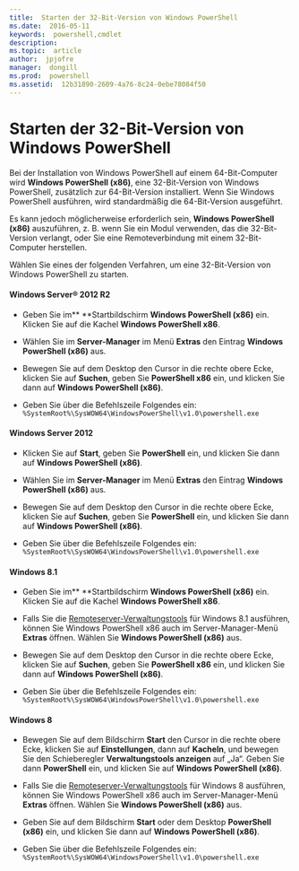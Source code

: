 ```yaml
---
title:  Starten der 32-Bit-Version von Windows PowerShell
ms.date:  2016-05-11
keywords:  powershell,cmdlet
description:  
ms.topic:  article
author:  jpjofre
manager:  dongill
ms.prod:  powershell
ms.assetid:  12b31890-2609-4a76-8c24-0ebe78084f50
---
```


# Starten der 32-Bit-Version von Windows PowerShell
Bei der Installation von Windows PowerShell auf einem 64-Bit-Computer wird **Windows PowerShell (x86)**, eine 32-Bit-Version von Windows PowerShell, zusätzlich zur 64-Bit-Version installiert. Wenn Sie Windows PowerShell ausführen, wird standardmäßig die 64-Bit-Version ausgeführt.

Es kann jedoch möglicherweise erforderlich sein, **Windows PowerShell (x86)** auszuführen, z. B. wenn Sie ein Modul verwenden, das die 32-Bit-Version verlangt, oder Sie eine Remoteverbindung mit einem 32-Bit-Computer herstellen.

Wählen Sie eines der folgenden Verfahren, um eine 32-Bit-Version von Windows PowerShell zu starten.

#### Windows Server® 2012 R2

-   Geben Sie im** **Startbildschirm **Windows PowerShell (x86)** ein. Klicken Sie auf die Kachel **Windows PowerShell x86**.

-   Wählen Sie im **Server-Manager** im Menü **Extras** den Eintrag **Windows PowerShell (x86)** aus.

-   Bewegen Sie auf dem Desktop den Cursor in die rechte obere Ecke, klicken Sie auf **Suchen**, geben Sie **PowerShell x86** ein, und klicken Sie dann auf **Windows PowerShell (x86)**.

-   Geben Sie über die Befehlszeile Folgendes ein: `%SystemRoot%\SysWOW64\WindowsPowerShell\v1.0\powershell.exe`

#### Windows Server 2012

-   Klicken Sie auf **Start**, geben Sie **PowerShell** ein, und klicken Sie dann auf **Windows PowerShell (x86)**.

-   Wählen Sie im **Server-Manager** im Menü **Extras** den Eintrag **Windows PowerShell (x86)** aus.

-   Bewegen Sie auf dem Desktop den Cursor in die rechte obere Ecke, klicken Sie auf **Suchen**, geben Sie **PowerShell** ein, und klicken Sie dann auf **Windows PowerShell (x86)**.

-   Geben Sie über die Befehlszeile Folgendes ein: `%SystemRoot%\SysWOW64\WindowsPowerShell\v1.0\powershell.exe`

#### Windows 8.1

-   Geben Sie im** **Startbildschirm **Windows PowerShell (x86)** ein. Klicken Sie auf die Kachel **Windows PowerShell x86**.

-   Falls Sie die [Remoteserver-Verwaltungstools](http://go.microsoft.com/fwlink/?LinkID=304145) für Windows 8.1 ausführen, können Sie Windows PowerShell x86 auch im Server-Manager-Menü **Extras** öffnen. Wählen Sie **Windows PowerShell (x86)** aus.

-   Bewegen Sie auf dem Desktop den Cursor in die rechte obere Ecke, klicken Sie auf **Suchen**, geben Sie **PowerShell x86** ein, und klicken Sie dann auf **Windows PowerShell (x86)**.
   
-   Geben Sie über die Befehlszeile Folgendes ein: `%SystemRoot%\SysWOW64\WindowsPowerShell\v1.0\powershell.exe`

#### Windows 8

-   Bewegen Sie auf dem Bildschirm **Start** den Cursor in die rechte obere Ecke, klicken Sie auf **Einstellungen**, dann auf **Kacheln**, und bewegen Sie den Schieberegler **Verwaltungstools anzeigen** auf „Ja“. Geben Sie dann **PowerShell** ein, und klicken Sie auf **Windows PowerShell (x86)**.

-   Falls Sie die [Remoteserver-Verwaltungstools](http://www.microsoft.com/download/details.aspx?id=28972) für Windows 8 ausführen, können Sie Windows PowerShell x86 auch im Server-Manager-Menü **Extras** öffnen. Wählen Sie **Windows PowerShell (x86)** aus.

-   Geben Sie auf dem Bildschirm **Start** oder dem Desktop **PowerShell (x86)** ein, und klicken Sie dann auf **Windows PowerShell (x86)**.

-   Geben Sie über die Befehlszeile Folgendes ein: `%SystemRoot%\SysWOW64\WindowsPowerShell\v1.0\powershell.exe`


<!--HONumber=Jun16_HO3-->


